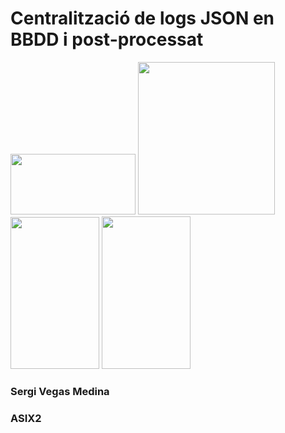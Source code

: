 # Centralització de logs JSON en BBDD i post-processat

<a href="http://www.google.com"><img src="http://www.fluentd.org/assets/img/miscellany/fluentd-logo.png" width="200" height="97" /></a>
<a href="http://www.google.com"><img src="https://static-www.elastic.co/assets/blt5206a5d68cf558f0/elastic-elasticsearch-fw.svg?q=120" width="219" height="244" /></a>
<a href="http://www.google.com"><img src="https://static-www.elastic.co/assets/blt1227b0c93c157e40/elastic-kibana-fw.svg?q=120" width="142" height="243" /></a>
<a href="http://www.google.com"><img src="https://static-www.elastic.co/assets/blt9f8a54fa67d86645/elastic-beats-fw.svg?q=120" width="142" height="244" /></a>

### Sergi Vegas Medina
### ASIX2
